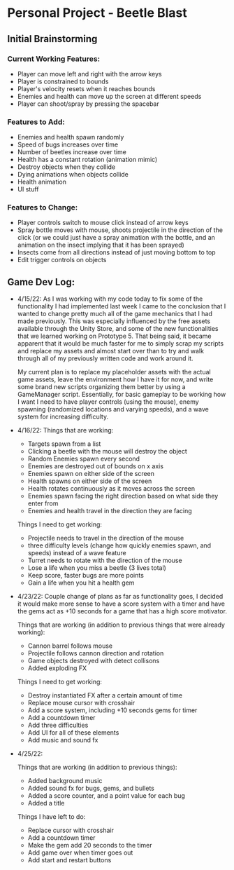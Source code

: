 # Personal Project - Beetle Blast
## Initial Brainstorming
### Current Working Features:
- Player can move left and right with the arrow keys
- Player is constrained to bounds
- Player's velocity resets when it reaches bounds
- Enemies and health can move up the screen at different speeds
- Player can shoot/spray by pressing the spacebar
### Features to Add:
- Enemies and health spawn randomly
- Speed of bugs increases over time
- Number of beetles increase over time
- Health has a constant rotation (animation mimic)
- Destroy objects when they collide
- Dying animations when objects collide
- Health animation
- UI stuff 
### Features to Change:
- Player controls switch to mouse click instead of arrow keys
- Spray bottle moves with mouse, shoots projectile in the direction of the click (or we could just have a spray animation with the bottle, and an animation on the insect implying that it has been sprayed)
- Insects come from all directions instead of just moving bottom to top
- Edit trigger controls on objects


## Game Dev Log:
- 4/15/22: As I was working with my code today to fix some of the functionality I had implemented last week I came to the conclusion that I wanted to change pretty much all of the game mechanics that I had made previously. This was especially influenced by the free assets available through the Unity Store, and some of the new functionalities that we learned working on Prototype 5. That being said, it became apparent that it would be much faster for me to simply scrap my scripts and replace my assets and almost start over than to try and walk through all of my previously written code and work around it.

    My current plan is to replace my placeholder assets with the actual game assets, leave the environment how I have it for now, and write some brand new scripts organizing them better  by using a GameManager script. Essentially, for basic gameplay to be working how I want I need to have player controls (using the mouse), enemy spawning (randomized locations and varying speeds), and a wave system for increasing difficulty. 

- 4/16/22: Things that are working: 
    - Targets spawn from a list
    - Clicking a beetle with the mouse will destroy the object
    - Random Enemies spawn every second
    - Enemies are destroyed out of bounds on x axis
    - Enemies spawn on either side of the screen
    - Health spawns on either side of the screen
    - Health rotates continuously as it moves across the screen
    - Enemies spawn facing the right direction based on what side they enter from
    - Enemies and health travel in the direction they are facing
   
   Things I need to get working:
    - Projectile needs to travel in the direction of the mouse
    - three difficulty levels (change how quickly enemies spawn, and speeds) instead of a wave feature
    - Turret needs to rotate with the direction of the mouse
    - Lose a life when you miss a beetle (3 lives total)
    - Keep score, faster bugs are more points
    - Gain a life when you hit a health gem

- 4/23/22: 
    Couple change of plans as far as functionality goes, I decided it would make more sense to have a score system with a timer and have the gems act as +10 seconds for a game that has a high score motivator. 

    Things that are working (in addition to previous things that were already working):
    - Cannon barrel follows mouse
    - Projectile follows cannon direction and rotation
    - Game objects destroyed with detect collisons
    - Added exploding FX

    Things I need to get working:
    - Destroy instantiated FX after a certain amount of time
    - Replace mouse cursor with crosshair
    - Add a score system, including +10 seconds gems for timer
    - Add a countdown timer
    - Add three difficulties
    - Add UI for all of these elements
    - Add music and sound fx

- 4/25/22:

    Things that are working (in addition to previous things):
    - Added background music
    - Added sound fx for bugs, gems, and bullets
    - Added a score counter, and a point value for each bug
    - Added a title

    Things I have left to do:
    - Replace cursor with crosshair
    - Add a countdown timer
    - Make the gem add 20 seconds to the timer
    - Add game over when timer goes out
    - Add start and restart buttons









